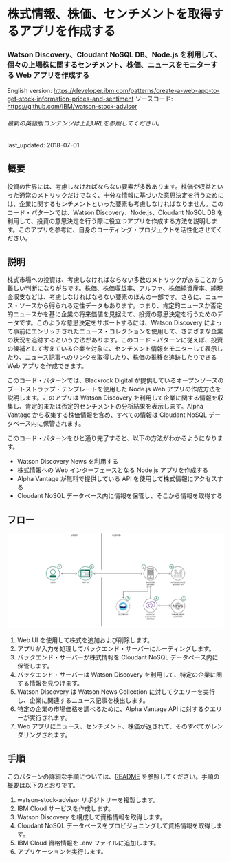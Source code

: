# 株式情報、株価、センチメントを取得するアプリを作成する

### Watson Discovery、Cloudant NoSQL DB、Node.js を利用して、個々の上場株に関するセンチメント、株価、ニュースをモニターする Web アプリを作成する

English version: https://developer.ibm.com/patterns/create-a-web-app-to-get-stock-information-prices-and-sentiment
  ソースコード: https://github.com/IBM/watson-stock-advisor

###### 最新の英語版コンテンツは上記URLを参照してください。
last_updated: 2018-07-01

 
## 概要

投資の世界には、考慮しなければならない要素が多数あります。株価や収益といった通常のメトリックだけでなく、十分な情報に基づいた意思決定を行うためには、企業に関するセンチメントといった要素も考慮しなければなりません。このコード・パターンでは、Watson Discovery、Node.js、Cloudant NoSQL DB を利用して、投資の意思決定を行う際に役立つアプリを作成する方法を説明します。このアプリを参考に、自身のコーディング・プロジェクトを活性化させてください。

## 説明

株式市場への投資は、考慮しなければならない多数のメトリックがあることから難しい判断になりがちです。株価、株価収益率、アルファ、株価純資産率、純現金収支などは、考慮しなければならない要素のほんの一部です。さらに、ニュース・ソースから得られる定性データもあります。つまり、肯定的ニュースか否定的ニュースかを基に企業の将来価値を見据えて、投資の意思決定を行うためのデータです。このような意思決定をサポートするには、Watson Discovery によって事前にエンリッチされたニュース・コレクションを使用して、さまざまな企業の状況を追跡するという方法があります。このコード・パターンに従えば、投資の候補として考えている企業を対象に、センチメント情報をモニターして表示したり、ニュース記事へのリンクを取得したり、株価の推移を追跡したりできる Web アプリを作成できます。

このコード・パターンでは、Blackrock Digital が提供しているオープンソースのブートストラップ・テンプレートを使用した Node.js Web アプリの作成方法を説明します。このアプリは Watson Discovery を利用して企業に関する情報を収集し、肯定的または否定的センチメントの分析結果を表示します。Alpha Vantage から収集する株価情報を含め、すべての情報は Cloudant NoSQL データベース内に保管されます。

このコード・パターンをひと通り完了すると、以下の方法がわかるようになります。

* Watson Discovery News を利用する
* 株式情報への Web インターフェースとなる Node.js アプリを作成する
* Alpha Vantage が無料で提供している API を使用して株式情報にアクセスする
* Cloudant NoSQL データベース内に情報を保管し、そこから情報を取得する

## フロー

![フロー](./images/Watson-Stock-Advisor-arch-flow.png)

1. Web UI を使用して株式を追加および削除します。
1. アプリが入力を処理してバックエンド・サーバーにルーティングします。
1. バックエンド・サーバーが株式情報を Cloudant NoSQL データベース内に保管します。
1. バックエンド・サーバーは Watson Discovery を利用して、特定の企業に関する情報を見つけます。
1. Watson Discovery は Watson News Collection に対してクエリーを実行し、企業に関連するニュース記事を検出します。
1. 特定の企業の市場価格を調べるために、Alpha Vantage API に対するクエリーが実行されます。
1. Web アプリにニュース、センチメント、株価が返されて、そのすべてがレンダリングされます。

## 手順

このパターンの詳細な手順については、[README](https://github.com/IBM/watson-stock-advisor/blob/master/README.md) を参照してください。手順の概要は以下のとおりです。

1. watson-stock-advisor リポジトリーを複製します。
1. IBM Cloud サービスを作成します。
1. Watson Discovery を構成して資格情報を取得します。
1. Cloudant NoSQL データベースをプロビジョニングして資格情報を取得します。
1. IBM Cloud 資格情報を .env ファイルに追加します。
1. アプリケーションを実行します。
